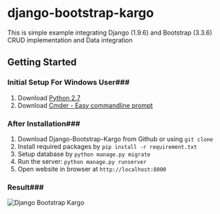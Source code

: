 django-bootstrap-kargo
===============

This is simple example integrating Django (1.9.6) and Bootstrap (3.3.6)
CRUD implementation and Data integration 

Getting Started
---------------

### Initial Setup For Windows User###
1. Download [Python 2.7](https://www.python.org/downloads/release/python-2711/)
2. Download [Cmder - Easy commandline prompt](http://cmder.net/)

### After Installation###
1. Download Django-Bootstrap-Kargo from Github or using `git clone`
2. Install required packages by `pip install -r requirement.txt` 
3. Setup database by `python manage.py migrate` 
4. Run the server: ``python manage.py runserver``
5. Open website in browser at ``http://localhost:8000``

### Result###
![Django Bootstrap Kargo](https://github.com/kargoid/django-bootstrap-kargo/raw/master/media/screenshot.png)
